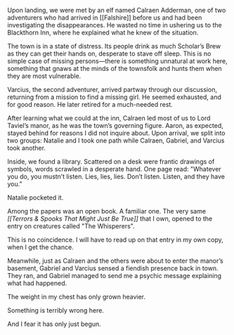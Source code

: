 Upon landing, we were met by an elf named Calraen Adderman, one of two adventurers who had arrived in [[Falshire]] before us and had been investigating the disappearances. He wasted no time in ushering us to the Blackthorn Inn, where he explained what he knew of the situation.

The town is in a state of distress. Its people drink as much Scholar’s Brew as they can get their hands on, desperate to stave off sleep. This is no simple case of missing persons—there is something unnatural at work here, something that gnaws at the minds of the townsfolk and hunts them when they are most vulnerable.

Varcius, the second adventurer, arrived partway through our discussion, returning from a mission to find a missing girl. He seemed exhausted, and for good reason. He later retired for a much-needed rest.

After learning what we could at the inn, Calraen led most of us to Lord Taviel’s manor, as he was the town’s governing figure. Aaron, as expected, stayed behind for reasons I did not inquire about. Upon arrival, we split into two groups: Natalie and I took one path while Calraen, Gabriel, and Varcius took another.

Inside, we found a library. Scattered on a desk were frantic drawings of symbols, words scrawled in a desperate hand. One page read: "Whatever you do, you mustn’t listen. Lies, lies, lies. Don’t listen. Listen, and they have you."

Natalie pocketed it.

Among the papers was an open book. A familiar one. The very same _[[Terrors & Spooks That Might Just Be True]]_ that I own, opened to the entry on creatures called "The Whisperers".

This is no coincidence.
I will have to read up on that entry in my own copy, when I get the chance.

Meanwhile, just as Calraen and the others were about to enter the manor’s basement, Gabriel and Varcius sensed a fiendish presence back in town. They ran, and Gabriel managed to send me a psychic message explaining what had happened.

The weight in my chest has only grown heavier.

Something is terribly wrong here.

And I fear it has only just begun.